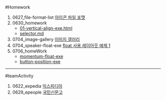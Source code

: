 #Homework

1. 0627_file-format-list [아이콘 파일 포맷](https://github.com/sseom/homework/blob/master/0627_file-format-list/file-format.html)
2. 0630_homework
    - [01-vertical-align-exe.html](https://github.com/sseom/homework/blob/master/0630_homework/01-vertical-align-exe.html)
    - [selector.md](https://github.com/sseom/homework/blob/master/0630_homework/selector.md)
3. 0704_image-gallery [이미지 갤러리](https://sseom.github.io/homework/0704_image-gallery/)
4. 0704_speaker-float-exe [float 사용 레이아웃 예제 1](https://sseom.github.io/homework/0704_speaker-float-exe/)
5. 0706_homeWork
    - [momentum-float-exe](https://sseom.github.io/homework/0706_homeWork/0706_homeWork/momentum-float-exe/)
    - [button-position-exe](https://sseom.github.io/homework/0706_homeWork/0706_homeWork/button-position-exe/)


---

#teamActivity
1. 0622_expedia [익스피디아](https://github.com/sseom/homework/blob/master/teamActivity/0622_expedia.html)
2. 0629_epeople [국민신문고](https://github.com/sseom/homework/blob/master/teamActivity/0629_epeople.html)



